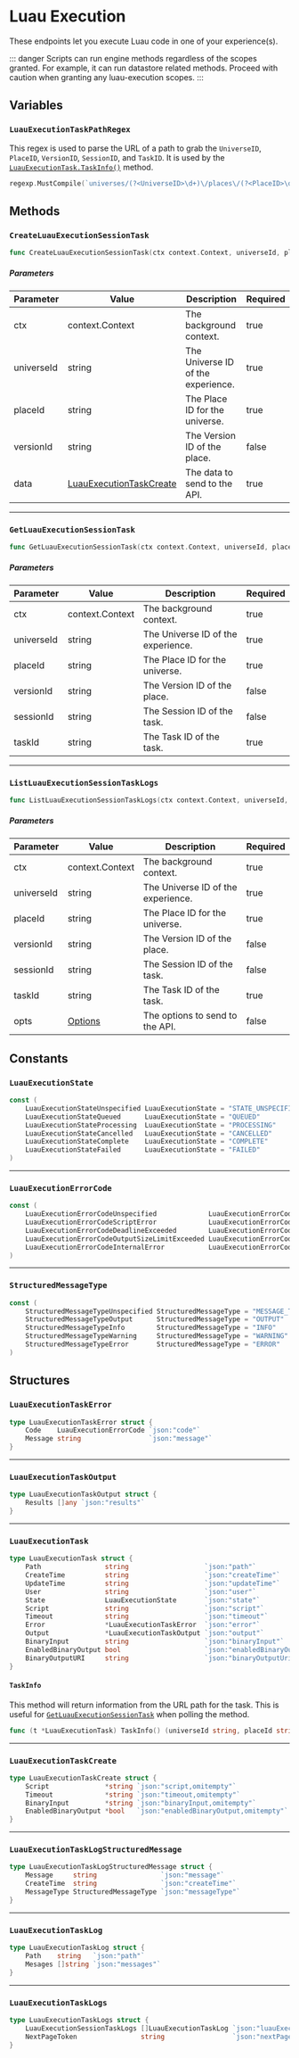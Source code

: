# Luau Execution
These endpoints let you execute Luau code in one of your experience(s).

::: danger
Scripts can run engine methods regardless of the scopes granted. For example, it can run datastore related methods. Proceed with caution when granting any luau-execution scopes.
:::

## Variables
### `LuauExecutionTaskPathRegex`
This regex is used to parse the URL of a path to grab the `UniverseID`, `PlaceID`, `VersionID`, `SessionID`, and `TaskID`. It is used by the [`LuauExecutionTask.TaskInfo()`](#taskinfo) method.
```go
regexp.MustCompile(`universes/(?<UniverseID>\d+)\/places\/(?<PlaceID>\d+)\/(versions\/(?<VersionID>\d+)\/)?(luau-execution-sessions\/(?<SessionID>.+)?\/tasks\/(?<TaskID>.+)|(luau-execution-session-tasks\/(?<TaskID>.+)))`)
```

## Methods
### `CreateLuauExecutionSessionTask` <Badge type="info" text="universe.place.luau-execution-session:write" />
```go
func CreateLuauExecutionSessionTask(ctx context.Context, universeId, placeId string, versionId *string, data LuauExecutionTaskCreate) (*LuauExecutionTask, *Response, error)
```
##### Parameters
| Parameter  | Value           | Description                        | Required |
|------------|-----------------|------------------------------------|----------|
| ctx        | context.Context | The background context.            | true     |
| universeId | string          | The Universe ID of the experience. | true     |
| placeId    | string          | The Place ID for the universe.     | true     |
| versionId  | string          | The Version ID of the place.       | false    |
| data | [LuauExecutionTaskCreate](#luauexecutiontaskcreate) | The data to send to the API. | true |
---
### `GetLuauExecutionSessionTask` <Badge type="info" text="universe.place.luau-execution-session:read" />
```go
func GetLuauExecutionSessionTask(ctx context.Context, universeId, placeId string, versionId, sessionId *string, taskId string) (*LuauExecutionTask, *Response, error)
```
##### Parameters
| Parameter  | Value           | Description                        | Required |
|------------|-----------------|------------------------------------|----------|
| ctx        | context.Context | The background context.            | true     |
| universeId | string          | The Universe ID of the experience. | true     |
| placeId    | string          | The Place ID for the universe.     | true     |
| versionId  | string          | The Version ID of the place.       | false    |
| sessionId  | string          | The Session ID of the task.        | false    |
| taskId     | string          | The Task ID of the task.           | true     |
---
### `ListLuauExecutionSessionTaskLogs` <Badge type="info" text="universe.place.luau-execution-session:read" />
```go
func ListLuauExecutionSessionTaskLogs(ctx context.Context, universeId, placeId string, versionId, sessionId *string, taskId string, opts *Options) (*LuauExecutionTaskLogs, *Response, error)
```
##### Parameters
| Parameter  | Value           | Description                        | Required |
|------------|-----------------|------------------------------------|----------|
| ctx        | context.Context | The background context.            | true     |
| universeId | string          | The Universe ID of the experience. | true     |
| placeId    | string          | The Place ID for the universe.     | true     |
| versionId  | string          | The Version ID of the place.       | false    |
| sessionId  | string          | The Session ID of the task.        | false    |
| taskId     | string          | The Task ID of the task.           | true     |
| opts | [Options](/documentation/opencloud/common.html#options) | The options to send to the API. | false |

## Constants
### `LuauExecutionState` <Badge type="tip" text="string" />
```go
const (
	LuauExecutionStateUnspecified LuauExecutionState = "STATE_UNSPECIFIED"
	LuauExecutionStateQueued      LuauExecutionState = "QUEUED"
	LuauExecutionStateProcessing  LuauExecutionState = "PROCESSING"
	LuauExecutionStateCancelled   LuauExecutionState = "CANCELLED"
	LuauExecutionStateComplete    LuauExecutionState = "COMPLETE"
	LuauExecutionStateFailed      LuauExecutionState = "FAILED"
)
```
---
### `LuauExecutionErrorCode` <Badge type="tip" text="string" />
```go
const (
	LuauExecutionErrorCodeUnspecified             LuauExecutionErrorCode = "ERROR_CODE_UNSPECIFIED"
	LuauExecutionErrorCodeScriptError             LuauExecutionErrorCode = "SCRIPT_ERROR"
	LuauExecutionErrorCodeDeadlineExceeded        LuauExecutionErrorCode = "DEADLINE_EXCEEDED"
	LuauExecutionErrorCodeOutputSizeLimitExceeded LuauExecutionErrorCode = "OUTPUT_SIZE_LIMIT_EXCEEDED"
	LuauExecutionErrorCodeInternalError           LuauExecutionErrorCode = "INTERNAL_ERROR"
)
```
---
### `StructuredMessageType` <Badge type="tip" text="string" />
```go
const (
	StructuredMessageTypeUnspecified StructuredMessageType = "MESSAGE_TYPE_UNSPECIFIED"
	StructuredMessageTypeOutput      StructuredMessageType = "OUTPUT"
	StructuredMessageTypeInfo        StructuredMessageType = "INFO"
	StructuredMessageTypeWarning     StructuredMessageType = "WARNING"
	StructuredMessageTypeError       StructuredMessageType = "ERROR"
)
```

## Structures
### `LuauExecutionTaskError`
```go
type LuauExecutionTaskError struct {
	Code    LuauExecutionErrorCode `json:"code"`
	Message string                 `json:"message"`
}
```
---
### `LuauExecutionTaskOutput`
```go
type LuauExecutionTaskOutput struct {
	Results []any `json:"results"`
}
```
---
### `LuauExecutionTask`
```go
type LuauExecutionTask struct {
	Path                string                   `json:"path"`
	CreateTime          string                   `json:"createTime"`
	UpdateTime          string                   `json:"updateTime"`
	User                string                   `json:"user"`
	State               LuauExecutionState       `json:"state"`
	Script              string                   `json:"script"`
	Timeout             string                   `json:"timeout"`
	Error               *LuauExecutionTaskError  `json:"error"`
	Output              *LuauExecutionTaskOutput `json:"output"`
	BinaryInput         string                   `json:"binaryInput"`
	EnabledBinaryOutput bool                     `json:"enabledBinaryOutput"`
	BinaryOutputURI     string                   `json:"binaryOutputUri"`
}
```
#### `TaskInfo`
This method will return information from the URL path for the task.
This is useful for [`GetLuauExecutionSessionTask`](#getluauexecutionsessiontask) when polling the method.
```go
func (t *LuauExecutionTask) TaskInfo() (universeId string, placeId string, versionId *string, sessionId *string, taskId string)
```
---
### `LuauExecutionTaskCreate`
```go
type LuauExecutionTaskCreate struct {
	Script              *string `json:"script,omitempty"`
	Timeout             *string `json:"timeout,omitempty"`
	BinaryInput         *string `json:"binaryInput,omitempty"`
	EnabledBinaryOutput *bool   `json:"enabledBinaryOutput,omitempty"`
}
```
---
### `LuauExecutionTaskLogStructuredMessage`
```go
type LuauExecutionTaskLogStructuredMessage struct {
	Message     string                `json:"message"`
	CreateTime  string                `json:"createTime"`
	MessageType StructuredMessageType `json:"messageType"`
}
```
---
### `LuauExecutionTaskLog`
```go
type LuauExecutionTaskLog struct {
	Path    string   `json:"path"`
	Mesages []string `json:"messages"`
}
```
---
### `LuauExecutionTaskLogs`
```go
type LuauExecutionTaskLogs struct {
	LuauExecutionSessionTaskLogs []LuauExecutionTaskLog `json:"luauExecutionSessionTaskLogs"`
	NextPageToken                string                 `json:"nextPageToken"`
}
```